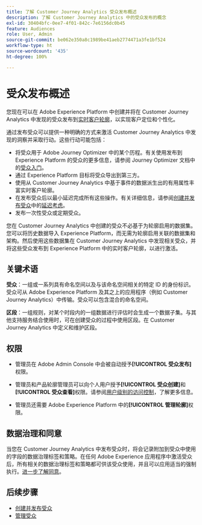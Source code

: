 ```yaml
---
title: 了解 Customer Journey Analytics 受众发布概述
description: 了解 Customer Journey Analytics 中的受众发布的概念
exl-id: 30404bfc-0ee7-4f01-842c-7e6156dc0b45
feature: Audiences
role: User, Admin
source-git-commit: be062e350a8c1989be41aeb2774471a3fe1bf524
workflow-type: ht
source-wordcount: '435'
ht-degree: 100%

---
```


# 受众发布概述

您现在可以在 Adobe Experience Platform 中创建并将在 Customer Journey Analytics 中发现的受众发布到[实时客户轮廓](https://experienceleague.adobe.com/docs/experience-platform/profile/home.html)，以实现客户定位和个性化。

通过发布受众可以提供一种明确的方式来激活 Customer Journey Analytics 中发现的洞察并采取行动。这些行动可能包括：

* 将受众用于 Adobe Journey Optimizer 中的某个历程。有关使用发布到 Experience Platform 的受众的更多信息，请参阅 Journey Optimizer 文档中的[受众入门](https://experienceleague.adobe.com/zh-hans/docs/journey-optimizer/using/audiences-profiles-identities/audiences/about-audiences)。
* 通过 Experience Platform 目标将受众导出到第三方。
* 使用从 Customer Journey Analytics 中基于事件的数据派生出的有用属性丰富实时客户轮廓。
* 在发布受众后以最小延迟完成所有这些操作。有关详细信息，请参阅[创建并发布受众](/help/components/audiences/publish.md)中的[延迟考虑](/help/components/audiences/publish.md#latency-considerations)。
* 发布一次性受众或定期受众。

您在 Customer Journey Analytics 中创建的受众不必基于为轮廓启用的数据集。您可以将历史数据导入 Experience Platform，而无需为轮廓启用关联的数据集和架构。然后使用这些数据集在 Customer Journey Analytics 中发现相关受众，并将这些受众发布到 Experience Platform 中的实时客户轮廓，以进行激活。

## 关键术语

**受众**：一组或一系列具有命名空间以及与该命名空间相关的特定 ID 的身份标识。受众可从 Adobe Experience Platform 及其之上的应用程序（例如 Customer Journey Analytics）中传输。受众可以包含混合的命名空间。

**区段**：一组规则，对某个时段内的一组数据进行评估时会生成一个数据子集。与其他支持服务结合使用时，可在创建受众的过程中使用区段。在 Customer Journey Analytics 中定义和维护区段。

## 权限

* 管理员在 Adobe Admin Console 中会被自动授予&#x200B;**[!UICONTROL 受众发布]**&#x200B;权限。

* 管理员和产品轮廓管理员可以向个人用户授予&#x200B;**[!UICONTROL 受众创建]**&#x200B;和&#x200B;**[!UICONTROL 受众查看]**&#x200B;权限。请参阅[用户级别的访问控制](/help/technotes/access-control.md#user-level-access)，了解更多信息。

* 管理员还需要 Adobe Experience Platform 中的&#x200B;**[!UICONTROL 管理轮廓]**&#x200B;权限。

## 数据治理和同意

当您在 Customer Journey Analytics 中发布受众时，将会记录附加到受众中使用的字段的数据治理标签和策略。在任何 Adobe Experience 应用程序中激活受众后，所有相关的数据治理标签和策略都可供该受众使用，并且可以应用适当的强制执行。[进一步了解同意](https://experienceleague.adobe.com/docs/experience-platform/data-governance/policies/user-guide.html#consent-policy)。

## 后续步骤

* [创建并发布受众](/help/components/audiences/publish.md)
* [管理受众](/help/components/audiences/manage.md)
